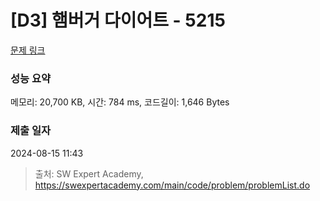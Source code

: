 # [D3] 햄버거 다이어트 - 5215 

[문제 링크](https://swexpertacademy.com/main/code/problem/problemDetail.do?contestProbId=AWT-lPB6dHUDFAVT) 

### 성능 요약

메모리: 20,700 KB, 시간: 784 ms, 코드길이: 1,646 Bytes

### 제출 일자

2024-08-15 11:43



> 출처: SW Expert Academy, https://swexpertacademy.com/main/code/problem/problemList.do